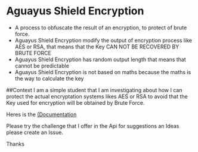 # Aguayus Shield Encryption
- A process to obfuscate the result of an encryption, to protect of brute force.
- Aguayus Shield Encryption modify the output of encryption process like AES or RSA, that means that the Key CAN NOT BE RECOVERED BY BRUTE FORCE
- Aguayus Shield Encryption has random output length that means that cannot be predictable
- Aguayus Shield Encryption is not based on maths because the maths is the way to calculate the key

##Context 
 I am a simple student that I am investigating about how I can protect the actual encryptation systems likes AES or RSA to avoid that the Key used for encryption will be obtained by Brute Force.
 
 Heres is the
 [(Documentation](https://app.swaggerhub.com/apis/ADMIN_150/AguayusShieldEncryption/1.0.0)
 
 Please try the challenge that I offer in the Api for suggestions an Ideas please create an Issue.
 
 Thanks
